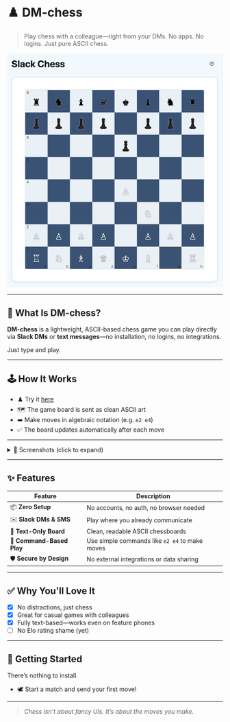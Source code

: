 # ♟️ DM-chess

> Play chess with a colleague—right from your DMs. No apps. No logins. Just pure ASCII chess.

<p align="center">
  <img src="screenshot1.png" alt="DM-chess Screenshot 1" width="600">
</p>

---

## 🧩 What Is DM-chess?

**DM-chess** is a lightweight, ASCII-based chess game you can play directly via **Slack DMs** or **text messages**—no installation, no logins, no integrations.

Just type and play.

---

## 🕹️ How It Works

- ♟️ Try it [here](https://gh.io/dm-chess)
- 🗺️ The game board is sent as clean ASCII art
- ➡️ Make moves in algebraic notation (e.g. `e2 e4`)
- ✅ The board updates automatically after each move

---

<details>
<summary>📸 Screenshots (click to expand)</summary>

<p align="center">
  <img src="screenshot1.png" alt="Game Start" width="600"><br>
  <em>Game Start: Board appears in your DM</em>
</p>

<p align="center">
  <img src="screenshot2.png" alt="Move Response" width="600"><br>
  <em>Move submitted and board updated</em>
</p>

<p align="center">
  <img src="screenshot3.png" alt="Ongoing Match" width="600"><br>
  <em>Simple, ongoing gameplay in plain text</em>
</p>

</details>

---

## ✨ Features

| Feature                  | Description |
|--------------------------|-------------|
| 📦 **Zero Setup**        | No accounts, no auth, no browser needed |
| ✉️ **Slack DMs & SMS**   | Play where you already communicate |
| 🔡 **Text-Only Board**   | Clean, readable ASCII chessboards |
| 🎯 **Command-Based Play**| Use simple commands like `e2 e4` to make moves |
| 🛡️ **Secure by Design** | No external integrations or data sharing |

---

## ✅ Why You'll Love It

- [x] No distractions, just chess
- [x] Great for casual games with colleagues
- [x] Fully text-based—works even on feature phones
- [ ] No Elo rating shame (yet)

---

## 🚀 Getting Started

There’s nothing to install.

- 🕊️ Start a match and send your first move!

---

> _Chess isn't about fancy UIs. It’s about the moves you make._

